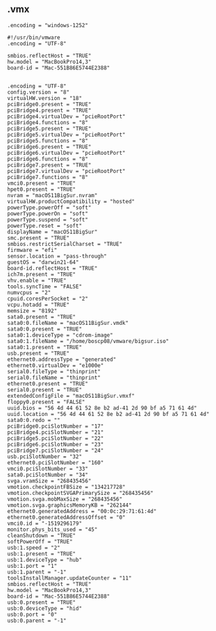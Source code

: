 ## .vmx

````.encoding = "windows-1252"````

````
#!/usr/bin/vmware
.encoding = "UTF-8"
````

````
smbios.reflectHost = "TRUE"
hw.model = "MacBookPro14,3"
board-id = "Mac-551B86E5744E2388"
````


````

.encoding = "UTF-8"
config.version = "8"
virtualHW.version = "18"
pciBridge0.present = "TRUE"
pciBridge4.present = "TRUE"
pciBridge4.virtualDev = "pcieRootPort"
pciBridge4.functions = "8"
pciBridge5.present = "TRUE"
pciBridge5.virtualDev = "pcieRootPort"
pciBridge5.functions = "8"
pciBridge6.present = "TRUE"
pciBridge6.virtualDev = "pcieRootPort"
pciBridge6.functions = "8"
pciBridge7.present = "TRUE"
pciBridge7.virtualDev = "pcieRootPort"
pciBridge7.functions = "8"
vmci0.present = "TRUE"
hpet0.present = "TRUE"
nvram = "macOS11BigSur.nvram"
virtualHW.productCompatibility = "hosted"
powerType.powerOff = "soft"
powerType.powerOn = "soft"
powerType.suspend = "soft"
powerType.reset = "soft"
displayName = "macOS11BigSur"
smc.present = "TRUE"
smbios.restrictSerialCharset = "TRUE"
firmware = "efi"
sensor.location = "pass-through"
guestOS = "darwin21-64"
board-id.reflectHost = "TRUE"
ich7m.present = "TRUE"
vhv.enable = "TRUE"
tools.syncTime = "FALSE"
numvcpus = "2"
cpuid.coresPerSocket = "2"
vcpu.hotadd = "TRUE"
memsize = "8192"
sata0.present = "TRUE"
sata0:0.fileName = "macOS11BigSur.vmdk"
sata0:0.present = "TRUE"
sata0:1.deviceType = "cdrom-image"
sata0:1.fileName = "/home/boscp08/vmware/bigsur.iso"
sata0:1.present = "TRUE"
usb.present = "TRUE"
ethernet0.addressType = "generated"
ethernet0.virtualDev = "e1000e"
serial0.fileType = "thinprint"
serial0.fileName = "thinprint"
ethernet0.present = "TRUE"
serial0.present = "TRUE"
extendedConfigFile = "macOS11BigSur.vmxf"
floppy0.present = "FALSE"
uuid.bios = "56 4d 44 61 52 8e b2 ad-41 2d 90 bf a5 71 61 4d"
uuid.location = "56 4d 44 61 52 8e b2 ad-41 2d 90 bf a5 71 61 4d"
sata0:0.redo = ""
pciBridge0.pciSlotNumber = "17"
pciBridge4.pciSlotNumber = "21"
pciBridge5.pciSlotNumber = "22"
pciBridge6.pciSlotNumber = "23"
pciBridge7.pciSlotNumber = "24"
usb.pciSlotNumber = "32"
ethernet0.pciSlotNumber = "160"
vmci0.pciSlotNumber = "33"
sata0.pciSlotNumber = "34"
svga.vramSize = "268435456"
vmotion.checkpointFBSize = "134217728"
vmotion.checkpointSVGAPrimarySize = "268435456"
vmotion.svga.mobMaxSize = "268435456"
vmotion.svga.graphicsMemoryKB = "262144"
ethernet0.generatedAddress = "00:0c:29:71:61:4d"
ethernet0.generatedAddressOffset = "0"
vmci0.id = "-1519296179"
monitor.phys_bits_used = "45"
cleanShutdown = "TRUE"
softPowerOff = "TRUE"
usb:1.speed = "2"
usb:1.present = "TRUE"
usb:1.deviceType = "hub"
usb:1.port = "1"
usb:1.parent = "-1"
toolsInstallManager.updateCounter = "11"
smbios.reflectHost = "TRUE"
hw.model = "MacBookPro14,3"
board-id = "Mac-551B86E5744E2388"
usb:0.present = "TRUE"
usb:0.deviceType = "hid"
usb:0.port = "0"
usb:0.parent = "-1"

````

